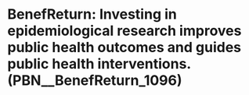 # BenefReturn: __Investing in epidemiological research improves public health outcomes and guides public health interventions.__ (PBN__BenefReturn_1096)


